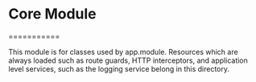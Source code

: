 # Core Module
===========

This module is for classes used by app.module. Resources which are always loaded such as route guards, HTTP interceptors, and application level services, such as the logging service belong in this directory.